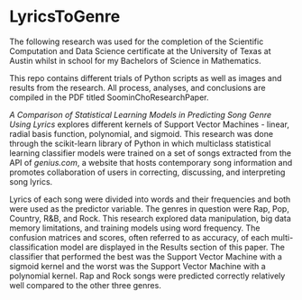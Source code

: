 # LyricsToGenre

The following research was used for the completion of the Scientific Computation and Data Science certificate at the University of Texas at Austin whilst in school for my Bachelors of Science in Mathematics. 

This repo contains different trials of Python scripts as well as images and results from the research. All process, analyses, and conclusions are compiled in the PDF titled SoominChoResearchPaper.

*A Comparison of Statistical Learning Models in Predicting SongGenre Using Lyrics* explores different kernels of Support Vector Machines - linear, radial basis function, polynomial, and sigmoid. This research was done through the scikit-learn library of Python in which multiclass statistical learning classifier models were trained on a set of songs extracted from the API of *genius.com*, a website that hosts contemporary song information and promotes collaboration of users in correcting, discussing, and interpreting song lyrics. 

Lyrics of each song were divided into words and their frequencies and both were used as the predictor variable. The genres in question were Rap, Pop, Country, R&B, and Rock. This research explored data manipulation, big data memory limitations, and training models using word frequency. The confusion matrices and scores, often referred to as accuracy, of each multi-classification model are displayed in the Results section of this paper. The classifier that performed the best was the Support Vector Machine with a sigmoid kernel and the worst was the Support Vector Machine with a polynomial kernel. Rap and Rock songs were predicted correctly relatively well compared to the other three genres.